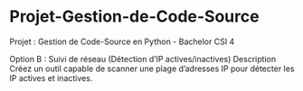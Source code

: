 # Projet-Gestion-de-Code-Source
Projet : Gestion de Code-Source en Python - Bachelor CSI 4

Option B : Suivi de réseau (Détection d’IP actives/inactives)
Description
Créez un outil capable de scanner une plage d’adresses IP pour détecter les
IP actives et inactives.
